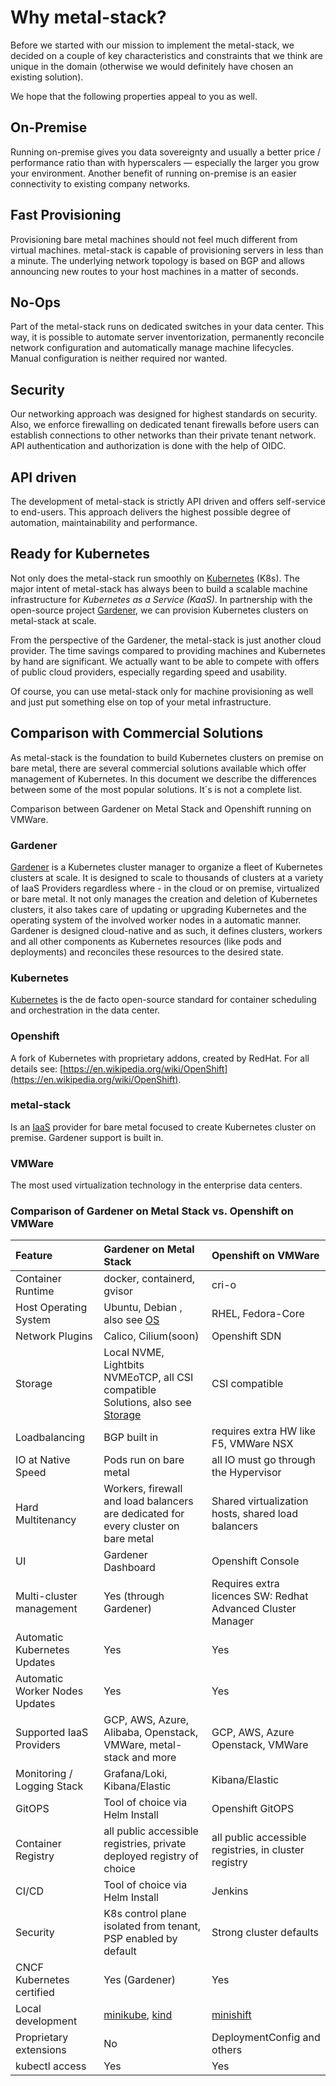 # Why metal-stack?

Before we started with our mission to implement the metal-stack, we decided on a couple of key characteristics and constraints that we think are unique in the domain (otherwise we would definitely have chosen an existing solution).

We hope that the following properties appeal to you as well.

## On-Premise

Running on-premise gives you data sovereignty and usually a better price / performance ratio than with hyperscalers — especially the larger you grow your environment. Another benefit of running on-premise is an easier connectivity to existing company networks.

## Fast Provisioning

Provisioning bare metal machines should not feel much different from virtual machines. metal-stack is capable of provisioning servers in less than a minute. The underlying network topology is based on BGP and allows announcing new routes to your host machines in a matter of seconds.

## No-Ops

Part of the metal-stack runs on dedicated switches in your data center. This way, it is possible to automate server inventorization, permanently reconcile network configuration and automatically manage machine lifecycles. Manual configuration is neither required nor wanted.

## Security

Our networking approach was designed for highest standards on security. Also, we enforce firewalling on dedicated tenant firewalls before users can establish connections to other networks than their private tenant network. API authentication and authorization is done with the help of OIDC.

## API driven

The development of metal-stack is strictly API driven and offers self-service to end-users. This approach delivers the highest possible degree of automation, maintainability and performance.

## Ready for Kubernetes

Not only does the metal-stack run smoothly on [Kubernetes](https://kubernetes.io/) (K8s). The major intent of metal-stack has always been to build a scalable machine infrastructure for _Kubernetes as a Service (KaaS)_. In partnership with the open-source project [Gardener](https://gardener.cloud/), we can provision Kubernetes clusters on metal-stack at scale.

From the perspective of the Gardener, the metal-stack is just another cloud provider. The time savings compared to providing machines and Kubernetes by hand are significant. We actually want to be able to compete with offers of public cloud providers, especially regarding speed and usability.

Of course, you can use metal-stack only for machine provisioning as well and just put something else on top of your metal infrastructure.

## Comparison with Commercial Solutions

As metal-stack is the foundation to build Kubernetes clusters on premise on bare metal, there are several commercial solutions available which offer management of Kubernetes.
In this document we describe the differences between some of the most popular solutions. It´s is not a complete list.

Comparison between Gardener on Metal Stack and Openshift running on VMWare.

### Gardener

[Gardener](https://gardener.cloud) is a Kubernetes cluster manager to organize a fleet of Kubernetes clusters at scale. It is designed to scale to thousands of clusters at a variety of IaaS Providers regardless where - in the cloud or on premise, virtualized or bare metal.
It not only manages the creation and deletion of Kubernetes clusters, it also takes care of updating or upgrading Kubernetes and the operating system of the involved worker nodes in a automatic manner. Gardener is designed cloud-native and as such, it defines clusters, workers and all other components as Kubernetes resources (like pods and deployments) and reconciles these resources to the desired state.

### Kubernetes

[Kubernetes](https://kubernetes.io) is the de facto open-source standard for container scheduling and orchestration in the data center.

### Openshift

A fork of Kubernetes with proprietary addons, created by RedHat. For all details see: [https://en.wikipedia.org/wiki/OpenShift](https://en.wikipedia.org/wiki/OpenShift).

### metal-stack

Is an [IaaS](https://en.wikipedia.org/wiki/Infrastructure_as_a_service) provider for bare metal focused to create Kubernetes cluster on premise. Gardener support is built in.

### VMWare

The most used virtualization technology in the enterprise data centers.

### Comparison of Gardener on Metal Stack vs. Openshift on VMWare

| Feature                        | Gardener on Metal Stack                                                                                       | Openshift on VMWare                                         |
| :----------------------------- | :------------------------------------------------------------------------------------------------------------ | :---------------------------------------------------------- |
| Container Runtime              | docker, containerd, gvisor                                                                                    | cri-o                                                       |
| Host Operating System          | Ubuntu, Debian , also see [OS](os.md)                                                                         | RHEL, Fedora-Core                                           |
| Network Plugins                | Calico, Cilium(soon)                                                                                          | Openshift SDN                                               |
| Storage                        | Local NVME, Lightbits NVMEoTCP, all CSI compatible Solutions, also see [Storage](storage.md)                  | CSI compatible                                              |
| Loadbalancing                  | BGP built in                                                                                                  | requires extra HW like F5, VMWare NSX                       |
| IO at Native Speed             | Pods run on bare metal                                                                                        | all IO must go through the Hypervisor                       |
| Hard Multitenancy              | Workers, firewall and load balancers are dedicated for every cluster on bare metal                            | Shared virtualization hosts, shared load balancers          |
| UI                             | Gardener Dashboard                                                                                            | Openshift Console                                           |
| Multi-cluster management       | Yes (through Gardener)                                                                                        | Requires extra licences SW: Redhat Advanced Cluster Manager |
| Automatic Kubernetes Updates   | Yes                                                                                                           | Yes                                                         |
| Automatic Worker Nodes Updates | Yes                                                                                                           | Yes                                                         |
| Supported IaaS Providers       | GCP, AWS, Azure, Alibaba, Openstack, VMWare, metal-stack and more                                             | GCP, AWS, Azure Openstack, VMWare                           |
| Monitoring / Logging Stack     | Grafana/Loki, Kibana/Elastic                                                                                  | Kibana/Elastic                                              |
| GitOPS                         | Tool of choice via Helm Install                                                                               | Openshift GitOPS                                            |
| Container Registry             | all public accessible registries, private deployed registry of choice                                         | all public accessible registries, in cluster registry       |
| CI/CD                          | Tool of choice via Helm Install                                                                               | Jenkins                                                     |
| Security                       | K8s control plane isolated from tenant, PSP enabled by default                                                | Strong cluster defaults                                     |
| CNCF Kubernetes certified      | Yes (Gardener)                                                                                                | Yes                                                         |
| Local development              | [minikube](https://minikube.sigs.k8s.io/docs/start/), [kind](https://kind.sigs.k8s.io/docs/user/quick-start/) | [minishift](https://github.com/minishift/minishift)         |
| Proprietary extensions         | No                                                                                                            | DeploymentConfig and others                                 |
| kubectl access                 | Yes                                                                                                           | Yes                                                         |

